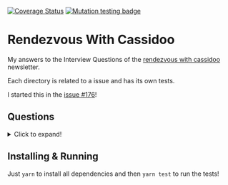 [![Coverage Status](https://coveralls.io/repos/github/miguelriosoliveira/rendezvous-with-cassidoo/badge.svg?branch=main)](https://coveralls.io/github/miguelriosoliveira/rendezvous-with-cassidoo?branch=main)
[![Mutation testing badge](https://img.shields.io/endpoint?style=flat&url=https%3A%2F%2Fbadge-api.stryker-mutator.io%2Fgithub.com%2Fmiguelriosoliveira%2Frendezvous-with-cassidoo%2Fmain)](https://dashboard.stryker-mutator.io/reports/github.com/miguelriosoliveira/rendezvous-with-cassidoo/main)

# Rendezvous With Cassidoo

My answers to the Interview Questions of the [rendezvous with cassidoo](https://buttondown.email/cassidoo/archive) newsletter.

Each directory is related to a issue and has its own tests.

I started this in the [issue #176](https://buttondown.email/cassidoo/archive/we-are-what-we-repeatedly-do-excellence-then-is/)!

## Questions
<details>
  <summary>Click to expand!</summary>

- [001 - convertToRomans](src/001-convertToRomans)
- [002 - postfix](src/002-postfix)
- [176 - find2020](src/176-find2020)
- [177 - canToggle](src/177-canToggle)
- [181 - stockQueue](src/181-stockQueue)
- [252 - longText](src/252-longText)
- [254 - longestWord](src/254-longestWord)
- [256 - deepCopy](src/256-deepCopy)
- [257 - hideEmail](src/257-hideEmail)
- [258 - findIntersection](src/258-findIntersection)
- [259 - numberOfOnes](src/259-numberOfOnes)
- [260 - swapPairs](src/260-swapPairs)
- [261 - parensSubstring](src/261-parensSubstring)
- [262 - formatTable](src/262-formatTable)
- [263 - addg](src/263-addg)
- [264 - fromTo](src/264-fromTo)
- [265 - cornerHit](src/265-cornerHit)
- [266 - calculateGPA](src/266-calculateGPA)
- [267 - ordinal](src/267-ordinal)
- [268 - fibLike](src/268-fibLike)
- [269 - truncate](src/269-truncate)
- [270 - passDoors](src/270-passDoors)
- [274 - combineStrings](src/274-combineStrings)
- [275 - verticalSlashes](src/275-verticalSlashes)
- [279 - capitalAfterVowel](src/279-capitalAfterVowel)
- [280 - replaceZeros](src/280-replaceZeros)
</details>

## Installing & Running

Just `yarn` to install all dependencies and then `yarn test` to run the tests!
